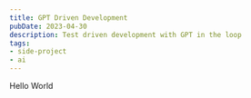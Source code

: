```yaml
---
title: GPT Driven Development
pubDate: 2023-04-30
description: Test driven development with GPT in the loop
tags:
- side-project
- ai
---
```

Hello World